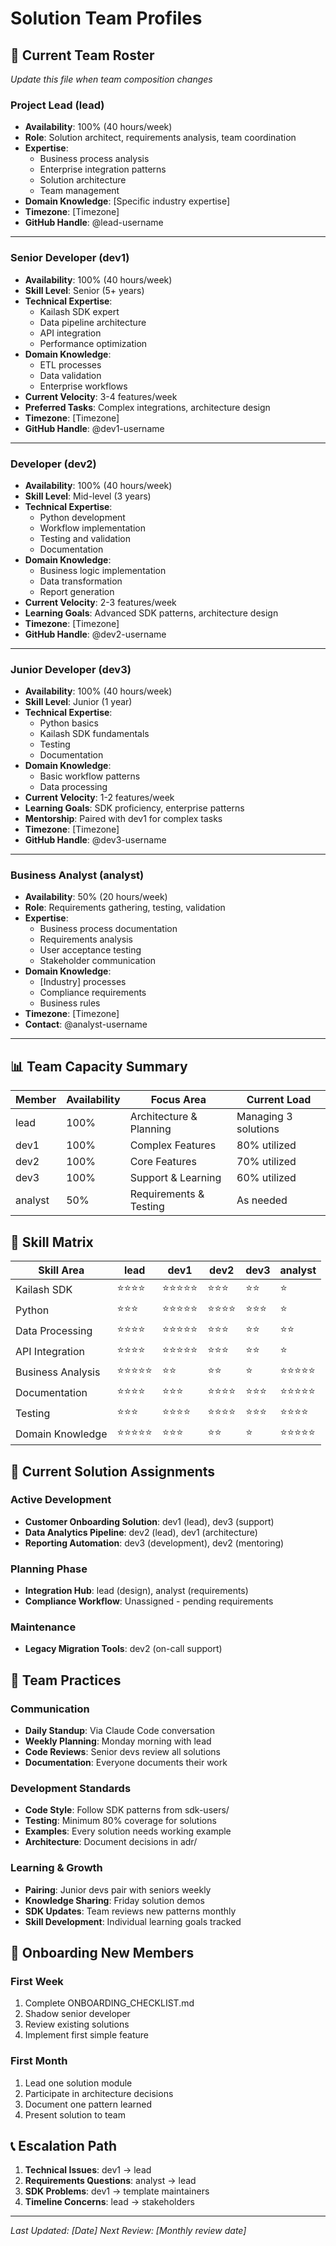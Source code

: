 # Solution Team Profiles

## 🎯 Current Team Roster

*Update this file when team composition changes*

### Project Lead (lead)
- **Availability**: 100% (40 hours/week)
- **Role**: Solution architect, requirements analysis, team coordination
- **Expertise**: 
  - Business process analysis
  - Enterprise integration patterns
  - Solution architecture
  - Team management
- **Domain Knowledge**: [Specific industry expertise]
- **Timezone**: [Timezone]
- **GitHub Handle**: @lead-username

---

### Senior Developer (dev1)
- **Availability**: 100% (40 hours/week) 
- **Skill Level**: Senior (5+ years)
- **Technical Expertise**:
  - Kailash SDK expert
  - Data pipeline architecture
  - API integration
  - Performance optimization
- **Domain Knowledge**:
  - ETL processes
  - Data validation
  - Enterprise workflows
- **Current Velocity**: 3-4 features/week
- **Preferred Tasks**: Complex integrations, architecture design
- **Timezone**: [Timezone]
- **GitHub Handle**: @dev1-username

---

### Developer (dev2)
- **Availability**: 100% (40 hours/week)
- **Skill Level**: Mid-level (3 years)
- **Technical Expertise**:
  - Python development
  - Workflow implementation
  - Testing and validation
  - Documentation
- **Domain Knowledge**:
  - Business logic implementation
  - Data transformation
  - Report generation
- **Current Velocity**: 2-3 features/week
- **Learning Goals**: Advanced SDK patterns, architecture design
- **Timezone**: [Timezone]
- **GitHub Handle**: @dev2-username

---

### Junior Developer (dev3)
- **Availability**: 100% (40 hours/week)
- **Skill Level**: Junior (1 year)
- **Technical Expertise**:
  - Python basics
  - Kailash SDK fundamentals
  - Testing
  - Documentation
- **Domain Knowledge**:
  - Basic workflow patterns
  - Data processing
- **Current Velocity**: 1-2 features/week
- **Learning Goals**: SDK proficiency, enterprise patterns
- **Mentorship**: Paired with dev1 for complex tasks
- **Timezone**: [Timezone]
- **GitHub Handle**: @dev3-username

---

### Business Analyst (analyst)
- **Availability**: 50% (20 hours/week)
- **Role**: Requirements gathering, testing, validation
- **Expertise**:
  - Business process documentation
  - Requirements analysis
  - User acceptance testing
  - Stakeholder communication
- **Domain Knowledge**:
  - [Industry] processes
  - Compliance requirements
  - Business rules
- **Timezone**: [Timezone]
- **Contact**: @analyst-username

---

## 📊 Team Capacity Summary

| Member | Availability | Focus Area | Current Load |
|--------|-------------|------------|--------------|
| lead | 100% | Architecture & Planning | Managing 3 solutions |
| dev1 | 100% | Complex Features | 80% utilized |
| dev2 | 100% | Core Features | 70% utilized |
| dev3 | 100% | Support & Learning | 60% utilized |
| analyst | 50% | Requirements & Testing | As needed |

## 🎯 Skill Matrix

| Skill Area | lead | dev1 | dev2 | dev3 | analyst |
|------------|------|------|------|------|---------|
| Kailash SDK | ⭐⭐⭐⭐ | ⭐⭐⭐⭐⭐ | ⭐⭐⭐ | ⭐⭐ | ⭐ |
| Python | ⭐⭐⭐ | ⭐⭐⭐⭐⭐ | ⭐⭐⭐⭐ | ⭐⭐⭐ | ⭐ |
| Data Processing | ⭐⭐⭐⭐ | ⭐⭐⭐⭐⭐ | ⭐⭐⭐ | ⭐⭐ | ⭐⭐ |
| API Integration | ⭐⭐⭐⭐ | ⭐⭐⭐⭐⭐ | ⭐⭐⭐ | ⭐⭐ | ⭐ |
| Business Analysis | ⭐⭐⭐⭐⭐ | ⭐⭐ | ⭐⭐ | ⭐ | ⭐⭐⭐⭐⭐ |
| Documentation | ⭐⭐⭐⭐ | ⭐⭐⭐ | ⭐⭐⭐⭐ | ⭐⭐⭐ | ⭐⭐⭐⭐⭐ |
| Testing | ⭐⭐⭐ | ⭐⭐⭐⭐ | ⭐⭐⭐⭐ | ⭐⭐⭐ | ⭐⭐⭐⭐ |
| Domain Knowledge | ⭐⭐⭐⭐⭐ | ⭐⭐⭐ | ⭐⭐ | ⭐ | ⭐⭐⭐⭐⭐ |

## 🔄 Current Solution Assignments

### Active Development
- **Customer Onboarding Solution**: dev1 (lead), dev3 (support)
- **Data Analytics Pipeline**: dev2 (lead), dev1 (architecture)
- **Reporting Automation**: dev3 (development), dev2 (mentoring)

### Planning Phase
- **Integration Hub**: lead (design), analyst (requirements)
- **Compliance Workflow**: Unassigned - pending requirements

### Maintenance
- **Legacy Migration Tools**: dev2 (on-call support)

## 📝 Team Practices

### Communication
- **Daily Standup**: Via Claude Code conversation
- **Weekly Planning**: Monday morning with lead
- **Code Reviews**: Senior devs review all solutions
- **Documentation**: Everyone documents their work

### Development Standards
- **Code Style**: Follow SDK patterns from sdk-users/
- **Testing**: Minimum 80% coverage for solutions
- **Examples**: Every solution needs working example
- **Architecture**: Document decisions in adr/

### Learning & Growth
- **Pairing**: Junior devs pair with seniors weekly
- **Knowledge Sharing**: Friday solution demos
- **SDK Updates**: Team reviews new patterns monthly
- **Skill Development**: Individual learning goals tracked

## 🚀 Onboarding New Members

### First Week
1. Complete ONBOARDING_CHECKLIST.md
2. Shadow senior developer
3. Review existing solutions
4. Implement first simple feature

### First Month
1. Lead one solution module
2. Participate in architecture decisions
3. Document one pattern learned
4. Present solution to team

## 📞 Escalation Path

1. **Technical Issues**: dev1 → lead
2. **Requirements Questions**: analyst → lead
3. **SDK Problems**: dev1 → template maintainers
4. **Timeline Concerns**: lead → stakeholders

---

*Last Updated: [Date]*
*Next Review: [Monthly review date]*